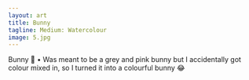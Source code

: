 ```yaml
---
layout: art
title: Bunny
tagline: Medium: Watercolour
image: 5.jpg
---
```

Bunny 🐰
•
Was meant to be a grey and pink bunny but I accidentally got colour mixed in, so I turned it into a colourful bunny 😂
